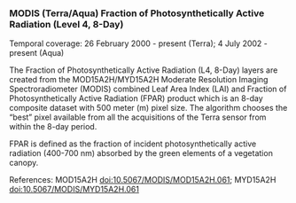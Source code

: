 ### MODIS (Terra/Aqua) Fraction of Photosynthetically Active Radiation (Level 4, 8-Day)
Temporal coverage: 26 February 2000 - present (Terra); 4 July 2002 - present (Aqua)

The Fraction of Photosynthetically Active Radiation (L4, 8-Day) layers are created from the MOD15A2H/MYD15A2H Moderate Resolution Imaging Spectroradiometer (MODIS) combined Leaf Area Index (LAI) and Fraction of Photosynthetically Active Radiation (FPAR) product which is an 8-day composite dataset with 500 meter (m) pixel size. The algorithm chooses the “best” pixel available from all the acquisitions of the Terra sensor from within the 8-day period.

FPAR is defined as the fraction of incident photosynthetically active radiation (400-700 nm) absorbed by the green elements of a vegetation canopy.

References: MOD15A2H [doi:10.5067/MODIS/MOD15A2H.061](https://doi.org/10.5067/MODIS/MOD15A2H.061); MYD15A2H [doi:10.5067/MODIS/MYD15A2H.061](https://doi.org/10.5067/MODIS/MYD15A2H.061)
